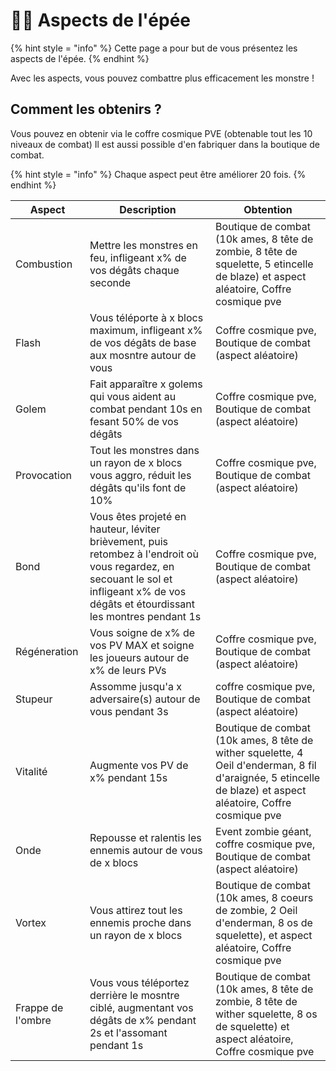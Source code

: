# 🧙‍♂️​ Aspects de l'épée
{% hint style = "info" %} Cette page a pour but de vous présentez les aspects de l'épée. {% endhint %}

Avec les aspects, vous pouvez combattre plus efficacement les monstre !

## Comment les obtenirs ?
Vous pouvez en obtenir via le coffre cosmique PVE (obtenable tout les 10 niveaux de combat)
Il est aussi possible d'en fabriquer dans la boutique de combat.

{% hint style = "info" %} Chaque aspect peut être améliorer 20 fois. {% endhint %}

| Aspect                         | Description                    | Obtention                      |
|--------------------------------|--------------------------------|--------------------------------|
| Combustion                     | Mettre les monstres en feu, infligeant x% de vos dégâts chaque seconde| Boutique de combat (10k ames, 8 tête de zombie, 8 tête de squelette, 5 etincelle de blaze) et aspect aléatoire, Coffre cosmique pve|
| Flash                          | Vous téléporte à x blocs maximum, infligeant x% de vos dégâts de base aux mosntre autour de vous| Coffre cosmique pve, Boutique de combat (aspect aléatoire) |
| Golem                          | Fait apparaître x golems qui vous aident au combat pendant 10s en fesant 50% de vos dégâts| Coffre cosmique pve, Boutique de combat (aspect aléatoire)|
| Provocation                    | Tout les monstres dans un rayon de x blocs vous aggro, réduit les dégâts qu'ils font de 10% | Coffre cosmique pve, Boutique de combat (aspect aléatoire)|
| Bond                           | Vous êtes projeté en hauteur, léviter brièvement, puis retombez à l'endroit où vous regardez, en secouant le sol et infligeant x% de vos dégâts et étourdissant les montres pendant 1s| Coffre cosmique pve, Boutique de combat (aspect aléatoire) |
| Régéneration                   | Vous soigne de x% de vos PV MAX et soigne les joueurs autour de x% de leurs PVs| Coffre cosmique pve, Boutique de combat (aspect aléatoire) |
| Stupeur                        | Assomme jusqu'a x adversaire(s) autour de vous pendant 3s| coffre cosmique pve, Boutique de combat (aspect aléatoire)|
| Vitalité                       | Augmente vos PV de x% pendant 15s|Boutique de combat (10k ames, 8 tête de wither squelette, 4 Oeil d'enderman, 8 fil d'araignée, 5 etincelle de blaze) et aspect aléatoire, Coffre cosmique pve|
| Onde                           | Repousse et ralentis les ennemis autour de vous de x blocs| Event zombie géant, coffre cosmique pve, Boutique de combat (aspect aléatoire) |
| Vortex                         | Vous attirez tout les ennemis proche dans un rayon de x blocs|Boutique de combat (10k ames, 8 coeurs de zombie, 2 Oeil d'enderman, 8 os de squelette), et aspect aléatoire, Coffre cosmique pve |
| Frappe de l'ombre              | Vous vous téléportez derrière le mosntre ciblé, augmentant vos dégâts de x% pendant 2s et l'assomant pendant 1s|Boutique de combat (10k ames, 8 tête de zombie, 8 tête de wither squelette, 8 os de squelette) et aspect aléatoire, Coffre cosmique pve|
